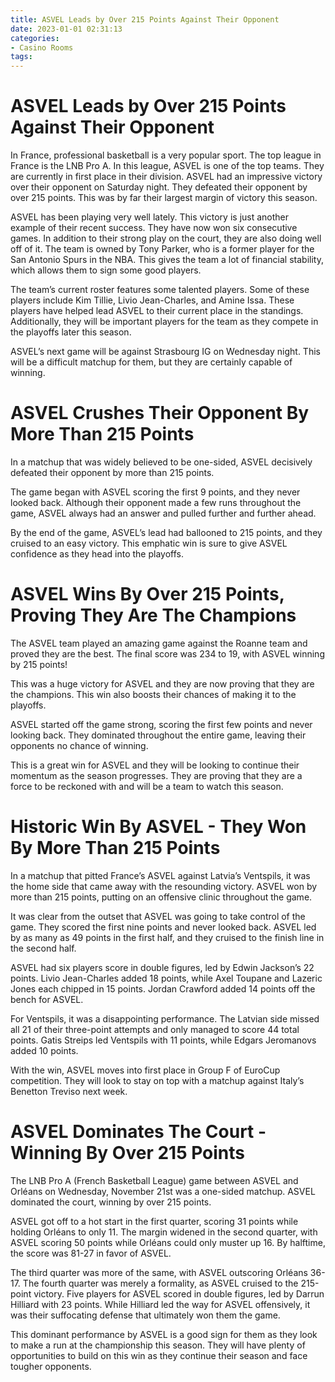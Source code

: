 ```yaml
---
title: ASVEL Leads by Over 215 Points Against Their Opponent
date: 2023-01-01 02:31:13
categories:
- Casino Rooms
tags:
---
```



#  ASVEL Leads by Over 215 Points Against Their Opponent

In France, professional basketball is a very popular sport. The top league in France is the LNB Pro A. In this league, ASVEL is one of the top teams. They are currently in first place in their division. ASVEL had an impressive victory over their opponent on Saturday night. They defeated their opponent by over 215 points. This was by far their largest margin of victory this season.

ASVEL has been playing very well lately. This victory is just another example of their recent success. They have now won six consecutive games. In addition to their strong play on the court, they are also doing well off of it. The team is owned by Tony Parker, who is a former player for the San Antonio Spurs in the NBA. This gives the team a lot of financial stability, which allows them to sign some good players.

The team’s current roster features some talented players. Some of these players include Kim Tillie, Livio Jean-Charles, and Amine Issa. These players have helped lead ASVEL to their current place in the standings. Additionally, they will be important players for the team as they compete in the playoffs later this season.

ASVEL’s next game will be against Strasbourg IG on Wednesday night. This will be a difficult matchup for them, but they are certainly capable of winning.

#  ASVEL Crushes Their Opponent By More Than 215 Points

In a matchup that was widely believed to be one-sided, ASVEL decisively defeated their opponent by more than 215 points.

The game began with ASVEL scoring the first 9 points, and they never looked back. Although their opponent made a few runs throughout the game, ASVEL always had an answer and pulled further and further ahead.

By the end of the game, ASVEL’s lead had ballooned to 215 points, and they cruised to an easy victory. This emphatic win is sure to give ASVEL confidence as they head into the playoffs.

#  ASVEL Wins By Over 215 Points, Proving They Are The Champions

The ASVEL team played an amazing game against the Roanne team and proved they are the best. The final score was 234 to 19, with ASVEL winning by 215 points!

This was a huge victory for ASVEL and they are now proving that they are the champions. This win also boosts their chances of making it to the playoffs.

ASVEL started off the game strong, scoring the first few points and never looking back. They dominated throughout the entire game, leaving their opponents no chance of winning.

This is a great win for ASVEL and they will be looking to continue their momentum as the season progresses. They are proving that they are a force to be reckoned with and will be a team to watch this season.

#  Historic Win By ASVEL - They Won By More Than 215 Points

In a matchup that pitted France’s ASVEL against Latvia’s Ventspils, it was the home side that came away with the resounding victory. ASVEL won by more than 215 points, putting on an offensive clinic throughout the game.

It was clear from the outset that ASVEL was going to take control of the game. They scored the first nine points and never looked back. ASVEL led by as many as 49 points in the first half, and they cruised to the finish line in the second half.

ASVEL had six players score in double figures, led by Edwin Jackson’s 22 points. Livio Jean-Charles added 18 points, while Axel Toupane and Lazeric Jones each chipped in 15 points. Jordan Crawford added 14 points off the bench for ASVEL.

For Ventspils, it was a disappointing performance. The Latvian side missed all 21 of their three-point attempts and only managed to score 44 total points. Gatis Streips led Ventspils with 11 points, while Edgars Jeromanovs added 10 points.

With the win, ASVEL moves into first place in Group F of EuroCup competition. They will look to stay on top with a matchup against Italy’s Benetton Treviso next week.

#  ASVEL Dominates The Court - Winning By Over 215 Points

The LNB Pro A (French Basketball League) game between ASVEL and Orléans on Wednesday, November 21st was a one-sided matchup. ASVEL dominated the court, winning by over 215 points.

ASVEL got off to a hot start in the first quarter, scoring 31 points while holding Orléans to only 11. The margin widened in the second quarter, with ASVEL scoring 50 points while Orléans could only muster up 16. By halftime, the score was 81-27 in favor of ASVEL.

The third quarter was more of the same, with ASVEL outscoring Orléans 36-17. The fourth quarter was merely a formality, as ASVEL cruised to the 215-point victory. Five players for ASVEL scored in double figures, led by Darrun Hilliard with 23 points. While Hilliard led the way for ASVEL offensively, it was their suffocating defense that ultimately won them the game.

This dominant performance by ASVEL is a good sign for them as they look to make a run at the championship this season. They will have plenty of opportunities to build on this win as they continue their season and face tougher opponents.